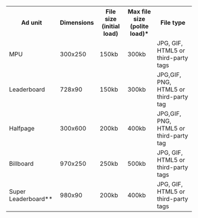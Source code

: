 <table>
  <tr>
    <th>Ad unit</th>
    <th>Dimensions</th>
    <th>File size (initial load)</th>
    <th>Max file size (polite load)*</th>
    <th>File type</th>
  </tr>
  <tr>
    <td>MPU</td>
    <td>300x250</td> 
    <td>150kb</td>
    <td>300kb</td>
    <td>JPG, GIF, HTML5 or third-party tags</td>
  </tr>
  <tr>
    <td>Leaderboard</td>
    <td>728x90</td> 
    <td>150kb</td>
    <td>300kb</td>
    <td>JPG,GIF, PNG, HTML5 or third-party tag</td>
  </tr>
  <tr>
    <td>Halfpage</td>
    <td>300x600</td> 
    <td>200kb</td>
    <td>400kb</td>
    <td>JPG,GIF, PNG, HTML5 or third-party tag</td>
  </tr>
  <tr>
    <td>Billboard</td>
    <td>970x250</td> 
    <td>250kb</td>
    <td>500kb</td>
    <td>JPG, GIF, HTML5 or third-party tags</td>
  </tr>
  <tr>
    <td>Super Leaderboard**</td>
    <td>980x90</td> 
    <td>200kb</td>
    <td>400kb</td>
    <td>JPG, GIF, HTML5 or third-party tags</td>
  </tr>
</table>
